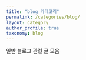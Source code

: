 ```yaml
---
title: "blog 카테고리"
permalink: /categories/blog/
layout: category
author_profile: true
taxonomy: blog
---
```


일반 블로그 관련 글 모음
